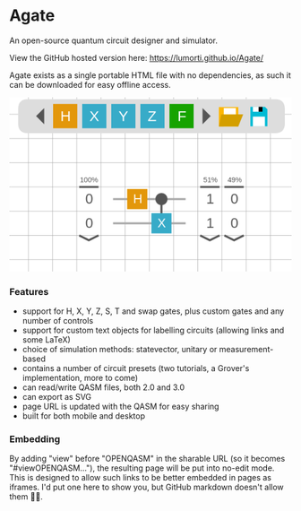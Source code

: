 # Agate
An open-source quantum circuit designer and simulator.

View the GitHub hosted version here: https://lumorti.github.io/Agate/

Agate exists as a single portable HTML file with no dependencies, as such it can be downloaded for easy offline access.

![Agate Example](example.png)

### Features
* support for H, X, Y, Z, S, T and swap gates, plus custom gates and any number of controls
* support for custom text objects for labelling circuits (allowing links and some LaTeX)
* choice of simulation methods: statevector, unitary or measurement-based
* contains a number of circuit presets (two tutorials, a Grover's implementation, more to come)
* can read/write QASM files, both 2.0 and 3.0
* can export as SVG
* page URL is updated with the QASM for easy sharing
* built for both mobile and desktop

### Embedding

By adding "view" before "OPENQASM" in the sharable URL (so it becomes "#viewOPENQASM..."), the resulting page will be put into no-edit mode. This is designed to allow such links to be better embedded in pages as iframes. I'd put one here to show you, but GitHub markdown doesn't allow them 🤷‍♂️.

